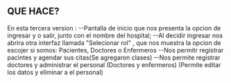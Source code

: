 QUE HACE?
-------------------------------------------------------------------------------------------------------------------------------------------
En esta tercera version :
--Pantalla de inicio que nos presenta la opcion de ingresar y o salir, junto con el nombre del hospital;
--Al decidir ingresar nos abrira otra interfaz llamada "Selecionar rol" , que nos muestra la opcion de escojer si somos: Pacientes, Doctores o Enfermeros
--Nos permitr registrar pacintes y agendar sus citas(Se agregaron clases)
--Nos permite registrar doctores y administrar el personal (Doctores y enfermeros) (Permite editar los datos y eliminar a el personal)
